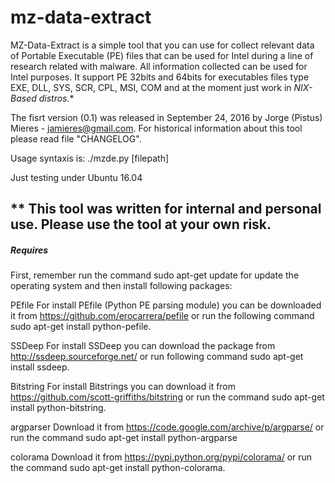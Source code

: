 # mz-data-extract
MZ-Data-Extract is a simple tool that you can use for collect relevant data of Portable Executable (PE) files that can be used for Intel during a line of research related with malware. All information collected can be used for Intel purposes. It support PE 32bits and 64bits for executables files type EXE, DLL, SYS, SCR, CPL, MSI, COM and at the moment just work in *NIX-Based distros.**

The fisrt version (0.1) was released in September 24, 2016 by Jorge (Pistus) Mieres - jamieres@gmail.com. For historical information about this tool please read file "CHANGELOG".

Usage syntaxis is: ./mzde.py [filepath]

Just testing under Ubuntu 16.04

## ** This tool was written for internal and personal use. Please use the tool at your own risk.

##### Requires #####
First, remember run the command sudo apt-get update for update the operating system and then install following packages:

PEfile
For install PEfile (Python PE parsing module) you can be downloaded it from https://github.com/erocarrera/pefile or run the following command sudo apt-get install python-pefile.

SSDeep
For install SSDeep you can download the package from http://ssdeep.sourceforge.net/ or run following command sudo apt-get install ssdeep.

Bitstring
For install Bitstrings you can download it from https://github.com/scott-griffiths/bitstring or run the command sudo apt-get install python-bitstring.

argparser
Download it from https://code.google.com/archive/p/argparse/ or run the command sudo apt-get install python-argparse

colorama
Download it from https://pypi.python.org/pypi/colorama/ or run the command sudo apt-get install python-colorama.
